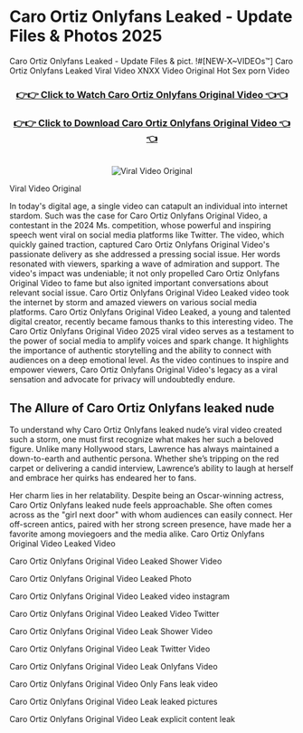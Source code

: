# Caro Ortiz Onlyfans Leaked - Update Files & Photos 2025

Caro Ortiz Onlyfans Leaked - Update Files & pict. !#[NEW-X~VIDEOs™] Caro Ortiz Onlyfans Leaked Viral Video XNXX Video Original Hot Sex porn Video
<br>
<div align="center">
<h3><a href="https://links2leaks.com?utm_source=caroortiz&utm_medium=gitlong" rel="nofollow">👉👉 Click to Watch Caro Ortiz Onlyfans Original Video 👈👈</a></h3>
<h3><a href="https://links2leaks.com?utm_source=caroortiz&utm_medium=gitlong" rel="nofollow">👉👉 Click to Download Caro Ortiz Onlyfans Original Video 👈👈</a></h3>
<br>
<a href="https://links2leaks.com?utm_source=caroortiz&utm_medium=gitlong" rel="nofollow"><img src="https://i.ibb.co/Gkj2r4b/banner.png" alt="Viral Video Original" style="max-width: 100%; display: inline-block;" data-target="animated-image.originalImage"></a>
</div>

Viral Video Original

In today's digital age, a single video can catapult an individual into internet stardom. Such was the case for Caro Ortiz Onlyfans Original Video, a contestant in the 2024 Ms. competition, whose powerful and inspiring speech went viral on social media platforms like Twitter.
The video, which quickly gained traction, captured Caro Ortiz Onlyfans Original Video's passionate delivery as she addressed a pressing social issue. Her words resonated with viewers, sparking a wave of admiration and support. The video's impact was undeniable; it not only propelled Caro Ortiz Onlyfans Original Video to fame but also ignited important conversations about relevant social issue.
Caro Ortiz Onlyfans Original Video Leaked video took the internet by storm and amazed viewers on various social media platforms. Caro Ortiz Onlyfans Original Video Leaked, a young and talented digital creator, recently became famous thanks to this interesting video.
The Caro Ortiz Onlyfans Original Video 2025 viral video serves as a testament to the power of social media to amplify voices and spark change. It highlights the importance of authentic storytelling and the ability to connect with audiences on a deep emotional level. As the video continues to inspire and empower viewers, Caro Ortiz Onlyfans Original Video's legacy as a viral sensation and advocate for privacy will undoubtedly endure.

<h2>The Allure of Caro Ortiz Onlyfans leaked nude</h2>


To understand why Caro Ortiz Onlyfans leaked nude’s viral video created such a storm, one must first recognize what makes her such a beloved figure. Unlike many Hollywood stars, Lawrence has always maintained a down-to-earth and authentic persona. Whether she’s tripping on the red carpet or delivering a candid interview, Lawrence’s ability to laugh at herself and embrace her quirks has endeared her to fans.

Her charm lies in her relatability. Despite being an Oscar-winning actress, Caro Ortiz Onlyfans leaked nude feels approachable. She often comes across as the "girl next door" with whom audiences can easily connect. Her off-screen antics, paired with her strong screen presence, have made her a favorite among moviegoers and the media alike.
Caro Ortiz Onlyfans Original Video Leaked Video

Caro Ortiz Onlyfans Original Video Leaked Shower Video

Caro Ortiz Onlyfans Original Video Leaked Photo

Caro Ortiz Onlyfans Original Video Leaked video instagram

Caro Ortiz Onlyfans Original Video Leaked Video Twitter

Caro Ortiz Onlyfans Original Video Leak Shower Video

Caro Ortiz Onlyfans Original Video Leak Twitter Video

Caro Ortiz Onlyfans Original Video Leak Onlyfans Video

Caro Ortiz Onlyfans Original Video Only Fans leak video

Caro Ortiz Onlyfans Original Video Leak leaked pictures

Caro Ortiz Onlyfans Original Video Leak explicit content leak